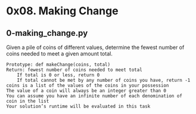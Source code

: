 # 0x08. Making Change
## 0-making_change.py
Given a pile of coins of different values, determine the fewest number of coins needed to meet a given amount total.

    Prototype: def makeChange(coins, total)
    Return: fewest number of coins needed to meet total
        If total is 0 or less, return 0
        If total cannot be met by any number of coins you have, return -1
    coins is a list of the values of the coins in your possession
    The value of a coin will always be an integer greater than 0
    You can assume you have an infinite number of each denomination of coin in the list
    Your solution’s runtime will be evaluated in this task
